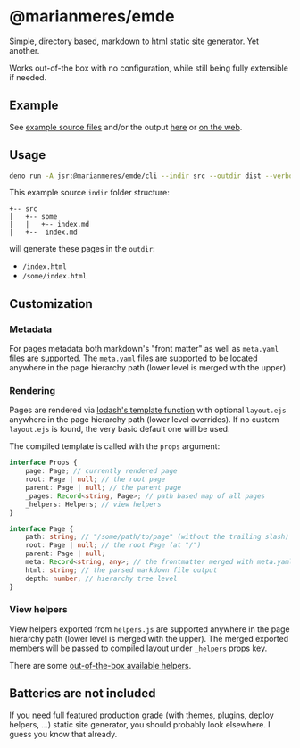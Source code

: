 # @marianmeres/emde

Simple, directory based, markdown to html static site generator. Yet another.

Works out-of-the box with no configuration, while still being fully extensible 
if needed.

## Example

See [example source files](./example/src/) and/or the output [here](./example/dist/) or [on the web](https://emde.meres.sk).

## Usage

```sh
deno run -A jsr:@marianmeres/emde/cli --indir src --outdir dist --verbose
```

This example source `indir` folder structure:
```
+-- src
|   +-- some
|   |   +-- index.md
|   +--  index.md
```
will generate these pages in the `outdir`:
- `/index.html`
- `/some/index.html`

## Customization

### Metadata

For pages metadata both markdown's "front matter" as well as `meta.yaml` files are supported. The `meta.yaml` files are supported to be located anywhere in the page hierarchy path (lower level is merged with the upper).

### Rendering

Pages are rendered via [lodash's template function](https://lodash.com/docs/4.17.15#template) with optional `layout.ejs` anywhere in the page hierarchy path (lower level overrides). If no custom `layout.ejs` is found, the very basic default one will be used.

The compiled template is called with the `props` argument:

```ts
interface Props {
    page: Page; // currently rendered page
    root: Page | null; // the root page
    parent: Page | null; // the parent page
    _pages: Record<string, Page>; // path based map of all pages
    _helpers: Helpers; // view helpers
}

interface Page {
	path: string; // "/some/path/to/page" (without the trailing slash)
    root: Page | null; // the root Page (at "/")
	parent: Page | null;
	meta: Record<string, any>; // the frontmatter merged with meta.yaml
	html: string; // the parsed markdown file output
	depth: number; // hierarchy tree level
}
```

### View helpers

View helpers exported from `helpers.js` are supported anywhere in the page hierarchy path (lower level is merged with the upper). The merged exported members will
be passed to compiled layout under `_helpers` props key.

There are some [out-of-the-box available helpers](./src/template-helpers/).

## Batteries are not included

If you need full featured production grade (with themes, plugins, deploy helpers, ...) static site generator, you should probably look elsewhere. I guess you know that already.